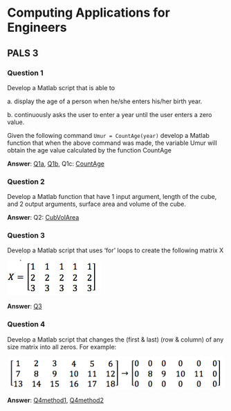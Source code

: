 # Computing Applications for Engineers
## PALS 3

### Question 1
Develop a Matlab script that is able to
 
a.	display the age of a person when he/she enters his/her birth year.

b.	continuously asks the user to enter a year until the user enters a zero value.

Given the following command
`Umur = CountAge(year)`
develop a Matlab function that when the above command was made, the variable Umur will obtain the age value calculated by the function CountAge

__Answer__: [Q1a](/PALS3/MATLAB/Q1a.m), [Q1b](/PALS3/MATLAB/Q1b.m), Q1c: [CountAge](/PALS3/MATLAB/CountAge.m)


### Question 2
Develop a Matlab function that have 1 input argument, length of the cube, and 2 output arguments, surface area and volume of the cube.

__Answer__: Q2: [CubVolArea](/PALS3/MATLAB/CubVolArea.m)

### Question 3
Develop a Matlab script that uses ‘for’ loops to create the following matrix X

![Q3](Q3.png)

__Answer__: [Q3](/PALS3/MATLAB/Q3.m)

### Question 4
Develop a Matlab script that changes the (first & last) (row & column) of any size matrix into all zeros. For example:

![Q4](Q4.png)

__Answer__: [Q4method1](/PALS3/MATLAB/Q4method1.m), [Q4method2](/PALS3/MATLAB/Q4method2.m)
